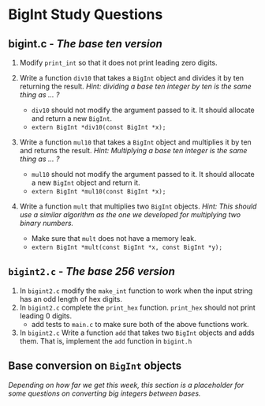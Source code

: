 # BigInt Study Questions

## bigint.c - _The base ten version_
1. Modify `print_int` so that it does not print leading zero digits.

2. Write a function `div10` that takes a `BigInt` object and 
   divides it by ten returning the result. _Hint: dividing a base 
   ten integer by ten is the same thing as ... ?_
    - `div10` should not modify the argument passed to it. It should 
       allocate and return a new `BigInt`.
    - `extern BigInt *div10(const BigInt *x);`

3. Write a function `mul10` that takes a `BigInt` object and multiplies it by 
   ten and returns the result. _Hint: Multiplying a base ten integer 
   is the same thing as ... ?_
    - `mul10` should not modify the argument passed to it. 
      It should allocate a new `BigInt` object and return it.
    - `extern BigInt *mul10(const BigInt *x);`

4. Write a function `mult` that multiplies two `BigInt` objects. 
   _Hint: This should use a similar algorithm as the one we developed 
   for multiplying two binary numbers._
    - Make sure that `mult` does not have a memory leak.
    - `extern BigInt *mult(const BigInt *x, const BigInt *y);`

## `bigint2.c` - _The base 256 version_

1. In `bigint2.c` modify the `make_int` function to work when the input 
   string has an odd length of hex digits.
2. In `bigint2.c` complete the `print_hex` function. `print_hex` 
   should not print leading 0 digits.
    - add tests to `main.c` to make sure both of the above functions work.
3. In `bigint2.c` Write a function `add` that takes two `BigInt` objects 
    and adds them. That is, implement the `add` function in `bigint.h`

## Base conversion on `BigInt` objects

_Depending on how far we get this week, this section is a placeholder for some questions on converting big integers between bases._
